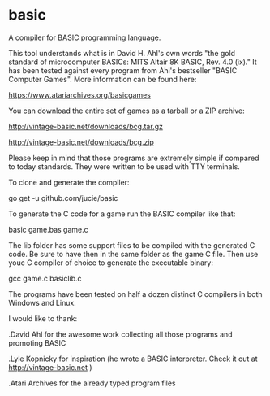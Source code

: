 # basic
A compiler for BASIC programming language.

This tool understands what is in David H. Ahl's own words "the gold standard of microcomputer BASICs: MITS Altair 8K BASIC, Rev. 4.0 (ix)."
It has been tested against every program from Ahl's bestseller "BASIC Computer Games". More information can be found here:

https://www.atariarchives.org/basicgames

You can download the entire set of games as a tarball or a ZIP archive:

http://vintage-basic.net/downloads/bcg.tar.gz

http://vintage-basic.net/downloads/bcg.zip

Please keep in mind that those programs are extremely simple if compared to today standards. They were written to be used with TTY terminals.

To clone and generate the compiler:

go get -u github.com/jucie/basic

To generate the C code for a game run the BASIC compiler like that:

basic game.bas game.c

The lib folder has some support files to be compiled with the generated C code. Be sure to have then in the same folder as the game C file.
Then use youc C compiler of choice to generate the executable binary:

gcc game.c basiclib.c

The programs have been tested on half a dozen distinct C compilers in both Windows and Linux.

I would like to thank:

.David Ahl for the awesome work collecting all those programs and promoting BASIC

.Lyle Kopnicky for inspiration (he wrote a BASIC interpreter. Check it out at http://vintage-basic.net )

.Atari Archives for the already typed program files


